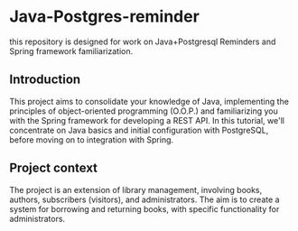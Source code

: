# Java-Postgres-reminder

this repository is designed for work on Java+Postgresql Reminders and Spring framework familiarization.

## Introduction

This project aims to consolidate your knowledge of Java, implementing the principles of object-oriented programming (O.O.P.) and familiarizing you with the Spring framework for developing a REST API. In this tutorial, we'll concentrate on Java basics and initial configuration with PostgreSQL, before moving on to integration with Spring.

## Project context

The project is an extension of library management, involving books, authors, subscribers (visitors), and administrators. The aim is to create a system for borrowing and returning books, with specific functionality for administrators.
